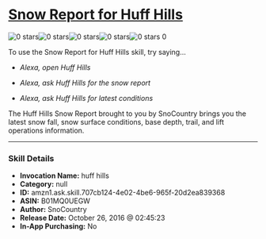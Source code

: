 # [Snow Report for Huff Hills](http://alexa.amazon.com/#skills/amzn1.ask.skill.707cb124-4e02-4be6-965f-20d2ea839368)
![0 stars](../../images/ic_star_border_black_18dp_1x.png)![0 stars](../../images/ic_star_border_black_18dp_1x.png)![0 stars](../../images/ic_star_border_black_18dp_1x.png)![0 stars](../../images/ic_star_border_black_18dp_1x.png)![0 stars](../../images/ic_star_border_black_18dp_1x.png) 0

To use the Snow Report for Huff Hills skill, try saying...

* *Alexa, open Huff Hills*

* *Alexa, ask Huff Hills for the snow report*

* *Alexa, ask Huff Hills for latest conditions*

The Huff Hills Snow Report brought to you by SnoCountry brings you the latest snow fall, snow surface conditions,  base depth, trail, and lift operations information.

***

### Skill Details

* **Invocation Name:** huff hills
* **Category:** null
* **ID:** amzn1.ask.skill.707cb124-4e02-4be6-965f-20d2ea839368
* **ASIN:** B01MQ0UEGW
* **Author:** SnoCountry
* **Release Date:** October 26, 2016 @ 02:45:23
* **In-App Purchasing:** No
